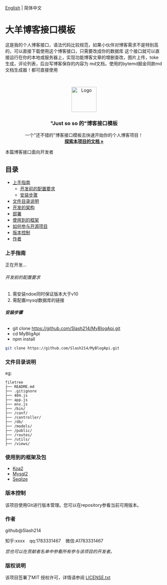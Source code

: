 [English](./README.EN.md) | 简体中文

# 大羊博客接口模板
这是我的个人博客接口，语法代码比较规范，如果小伙伴对博客需求不是特别高的，可以直接下载使用这个博客接口，只需要改成你的数据库
这个接口就可以直接运行在你的本地或服务器上，实现功能博客文章的增删查改，图片上传，toke生成，评论列表，后台写博客保存的内容为
md文档，使用的bytemd掘金同款md文档生成器！都可直接使用 

<!-- PROJECT SHIELDS -->

<!-- PROJECT LOGO -->
<br />

<p align="center">
  <a href="https://github.com/Slash214/MyBlogApi.git">
    <img src="images/logo.png" alt="Logo" width="80" height="80">
  </a>

  <h3 align="center">"Just so so 的"博客接口模板</h3>
  <p align="center">
    一个"还不错的"博客接口模板去快速开始你的个人博客项目！
    <br />
    <a href="#"><strong>探索本项目的文档 »</strong></a>
  </p>

</p>


 本篇博客接口面向开发者
 
## 目录

- [上手指南](#上手指南)
  - [开发前的配置要求](#开发前的配置要求)
  - [安装步骤](#安装步骤)
- [文件目录说明](#文件目录说明)
- [开发的架构](#开发的架构)
- [部署](#部署)
- [使用到的框架](#使用到的框架)
- [如何参与开源项目](#如何参与开源项目)
- [版本控制](#版本控制)
- [作者](#作者)

### 上手指南

正在开发...



###### 开发前的配置要求
1. 需安装ndoe同时保证版本大于v10 
2. 需配置mysql数据库的链接

###### **安装步骤**
-   git clone  https://github.com/Slash214/MyBlogApi.git
-   cd MyBligApi
-   npm install



```sh
git clone https://github.com/Slash214/MyBlogApi.git
```

### 文件目录说明
eg:

```
filetree 
├── README.md
├── .gitignore
├── 404.js
├── app.js
├── env.js
├── /bin/
├── /conf/
├── /controller/
├── /db/
├── /models/
├── /public/
├── /routes/
├── /utils/
├── /views/

```



### 使用到的框架及包

- [Koa2](https://getbootstrap.com)
- [Mysql2](https://jquery.com)
- [Seqlize](https://laravel.com)

### 版本控制
该项目使用Git进行版本管理。您可以在repository参看当前可用版本。

### 作者

github@Slash214

知乎:xxxx  &ensp; qq:1783331467 &ensp; 微信:A1783331467    

 *您也可以在贡献者名单中参看所有参与该项目的开发者。*
### 版权说明

该项目签署了MIT 授权许可，详情请参阅 [LICENSE.txt](./LICENSE.txt)




